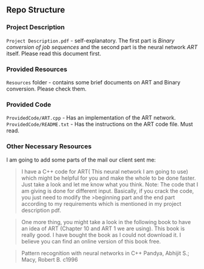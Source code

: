 ## Repo Structure

### Project Description
`Project Description.pdf` - self-explanatory.
The first part is *Binary conversion of job sequences* and the second part is the neural network *ART* itself. Please read this document first.

### Provided Resources
`Resources` folder - contains some brief documents on ART and Binary conversion. Please check them.

### Provided Code
`ProvidedCode/ART.cpp` - Has an implementation of the ART network.
`ProvidedCode/README.txt` - Has the instructions on the ART code file. Must read.

### Other Necessary Resources
I am going to add some parts of the mail our client sent me:

>I have a C++ code for ART( This neural network I am going to use) which might be helpful for you and make the whole to be done faster. Just take a look and let me know what you think.
Note: The code that I am giving is done for different input. Basically, if you crack the code, you just need to modify the >beginning part and the end part according to my requirements which is mentioned in my project description pdf.


>One more thing, you might take a look in the following book to have an idea of ART (Chapter 10 and ART 1 we are using). This book is really good. I have bought the book as I could not download it. I believe you can find an online version of this book free. 

>Pattern recognition with neural networks in C++
Pandya, Abhijit S.; Macy, Robert B.
>c1996
